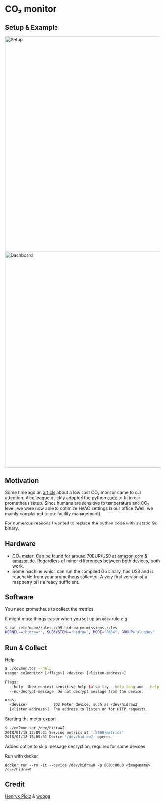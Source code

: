 # CO₂ monitor

## Setup & Example
<img src="https://raw.githubusercontent.com/larsp/co2monitor/img/monitor.jpg" alt="Setup" width="700">
<img src="https://raw.githubusercontent.com/larsp/co2monitor/img/dashboard.png" alt="Dashboard" width="700">

## Motivation
Some time ago an [article](https://blog.wooga.com/woogas-office-weather-wow-67e24a5338) about a low cost CO₂ monitor 
came to our attention. A colleague quickly adopted the python [code](https://github.com/wooga/office_weather)
to fit in our prometheus setup. Since humans are sensitive to temperature and CO₂ level, we were now able to 
optimize HVAC settings in our office (Well, we mainly complained to our facility management).

For numerous reasons I wanted to replace the python code with a static Go binary.

## Hardware
- CO₂ meter: Can be found for around 70EUR/USD at [amazon.com](https://www.amazon.com/dp/B00H7HFINS) 
& [amazon.de](https://www.amazon.de/dp/B00TH3OW4Q/). Regardless of minor differences between both devices, both work.
- Some machine which can run the compiled Go binary, has USB and is reachable from your prometheus collector. 
A very first version of a raspberry pi is already sufficient.

## Software
You need prometheus to collect the metrics.

It might make things easier when you set up an `udev` rule e.g.
```bash
$ cat /etc/udev/rules.d/99-hidraw-permissions.rules 
KERNEL=="hidraw*", SUBSYSTEM=="hidraw", MODE="0664", GROUP="plugdev"
```

## Run & Collect

Help
```bash
$ ./co2monitor --help      
usage: co2monitor [<flags>] <device> [<listen-address>]

Flags:
  --help  Show context-sensitive help (also try --help-long and --help-man).
  --no-decrypt-message  Do not decrypt message from the device.

Args:
  <device>            CO2 Meter device, such as /dev/hidraw2
  [<listen-address>]  The address to listen on for HTTP requests.
```

Starting the meter export
```bash
$ ./co2monitor /dev/hidraw2
2018/01/18 13:09:31 Serving metrics at ':8080/metrics'
2018/01/18 13:09:31 Device '/dev/hidraw2' opened

```
Added option to skip message decryption, required for some devices

Run with docker
```
docker run --rm -it --device /dev/hidraw0 -p 8080:8080 <imagename> /dev/hidraw0
```
## Credit

[Henryk Plötz](https://hackaday.io/project/5301-reverse-engineering-a-low-cost-usb-co-monitor/log/17909-all-your-base-are-belong-to-us)
& [wooga](https://github.com/wooga/office_weather)
